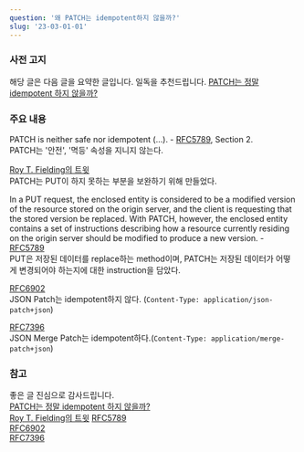 ```yaml
---
question: '왜 PATCH는 idempotent하지 않을까?'
slug: '23-03-01-01'
---
```


### 사전 고지

해당 글은 다음 글을 요약한 글입니다. 일독을 추천드립니다.
[PATCH는 정말 idempotent 하지 않을까?](https://www.qu3vipon.com/idempotence-of-patch)

### 주요 내용

PATCH is neither safe nor idempotent (...). - [RFC5789](https://www.rfc-editor.org/rfc/rfc5789), Section 2.  
PATCH는 '안전', '멱등' 속성을 지니지 않는다.

[Roy T. Fielding의 트윗](https://twitter.com/fielding/status/275471320685367296)  
PATCH는 PUT이 하지 못하는 부분을 보완하기 위해 만들었다.

In a PUT request, the enclosed entity is considered to be a modified version of the resource stored on the origin server, and the client is requesting that the stored version be replaced. With PATCH, however, the enclosed entity contains a set of instructions describing how a resource currently residing on the origin server should be modified to produce a new version. - [RFC5789](https://www.rfc-editor.org/rfc/rfc5789)  
PUT은 저장된 데이터를 replace하는 method이며, PATCH는 저장된 데이터가 어떻게 변경되어야 하는지에 대한 instruction을 담았다.

[RFC6902](https://www.rfc-editor.org/rfc/rfc6092)  
JSON Patch는 idempotent하지 않다. (`Content-Type: application/json-patch+json`)

[RFC7396](https://www.rfc-editor.org/rfc/rfc7396)  
JSON Merge Patch는 idempotent하다.(`Content-Type: application/merge-patch+json`)

### 참고

좋은 글 진심으로 감사드립니다.  
[PATCH는 정말 idempotent 하지 않을까?](https://www.qu3vipon.com/idempotence-of-patch)  
[Roy T. Fielding의 트윗](https://twitter.com/fielding/status/275471320685367296)
[RFC5789](https://www.rfc-editor.org/rfc/rfc5789)  
[RFC6902](https://www.rfc-editor.org/rfc/rfc6092)  
[RFC7396](https://www.rfc-editor.org/rfc/rfc7396)
